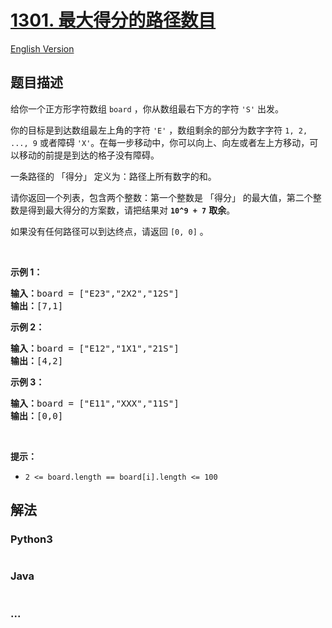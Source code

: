# [1301. 最大得分的路径数目](https://leetcode.cn/problems/number-of-paths-with-max-score)

[English Version](/solution/1300-1399/1301.Number%20of%20Paths%20with%20Max%20Score/README_EN.md)

## 题目描述

<!-- 这里写题目描述 -->

<p>给你一个正方形字符数组&nbsp;<code>board</code>&nbsp;，你从数组最右下方的字符&nbsp;<code>&#39;S&#39;</code>&nbsp;出发。</p>

<p>你的目标是到达数组最左上角的字符&nbsp;<code>&#39;E&#39;</code> ，数组剩余的部分为数字字符&nbsp;<code>1, 2, ..., 9</code>&nbsp;或者障碍 <code>&#39;X&#39;</code>。在每一步移动中，你可以向上、向左或者左上方移动，可以移动的前提是到达的格子没有障碍。</p>

<p>一条路径的 「得分」 定义为：路径上所有数字的和。</p>

<p>请你返回一个列表，包含两个整数：第一个整数是 「得分」 的最大值，第二个整数是得到最大得分的方案数，请把结果对&nbsp;<strong><code>10^9 + 7</code></strong> <strong>取余</strong>。</p>

<p>如果没有任何路径可以到达终点，请返回&nbsp;<code>[0, 0]</code> 。</p>

<p>&nbsp;</p>

<p><strong>示例 1：</strong></p>

<pre>
<strong>输入：</strong>board = [&quot;E23&quot;,&quot;2X2&quot;,&quot;12S&quot;]
<strong>输出：</strong>[7,1]
</pre>

<p><strong>示例 2：</strong></p>

<pre>
<strong>输入：</strong>board = [&quot;E12&quot;,&quot;1X1&quot;,&quot;21S&quot;]
<strong>输出：</strong>[4,2]
</pre>

<p><strong>示例 3：</strong></p>

<pre>
<strong>输入：</strong>board = [&quot;E11&quot;,&quot;XXX&quot;,&quot;11S&quot;]
<strong>输出：</strong>[0,0]
</pre>

<p>&nbsp;</p>

<p><strong>提示：</strong></p>

<ul>
	<li><code>2 &lt;= board.length == board[i].length &lt;= 100</code></li>
</ul>

## 解法

<!-- 这里可写通用的实现逻辑 -->

<!-- tabs:start -->

### **Python3**

<!-- 这里可写当前语言的特殊实现逻辑 -->

```python

```

### **Java**

<!-- 这里可写当前语言的特殊实现逻辑 -->

```java

```

### **...**

```

```

<!-- tabs:end -->
